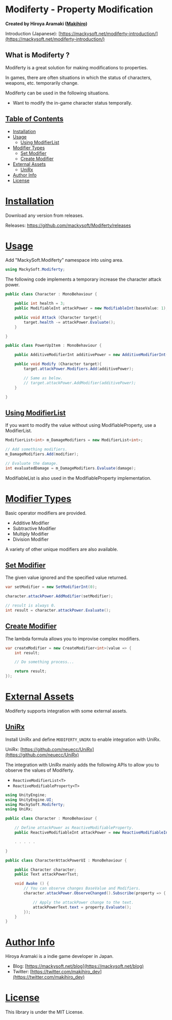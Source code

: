 ﻿# Modiferty - Property Modification

**Created by Hiroya Aramaki ([Makihiro](https://twitter.com/makihiro_dev))**

Introduction (Japanese): [https://mackysoft.net/modiferty-introduction/](https://mackysoft.net/modiferty-introduction/)

## What is Modiferty ?

Modiferty is a great solution for making modifications to properties.

In games, there are often situations in which the status of characters, weapons, etc. temporarily change.

Modiferty can be used in the following situations.

- Want to modify the in-game character status temporally.

## <a id="index" href="#index"> Table of Contents </a>

- [Installation](#installation)
- [Usage](#usage)
  - [Using ModifierList](#using-modifierlist)
- [Modifier Types](#modifier-types)
	- [Set Modifier](#set-modifier)
	- [Create Modifier](#create-modifier)
- [External Assets](#external-assets)
  - [UniRx](#unirx)
- [Author Info](#author-info)
- [License](#license)

# <a id="installation" href="#installation"> Installation </a>

Download any version from releases.

Releases: https://github.com/mackysoft/Modiferty/releases

# <a id="usage" href="#requirements"> Usage </a>

Add "MackySoft.Modiferty" namespace into using area.

```cs
using MackySoft.Modiferty;
```

The following code implements a temporary increase the character attack power.

```cs
public class Character : MonoBehaviour {

	public int health = 3;
	public ModifiableInt attackPower = new ModifiableInt(baseValue: 1);

	public void Attack (Character target){
		target.health -= attackPower.Evaluate();
	}

}

public class PowerUpItem : MonoBehaviour {

	public AdditiveModifierInt additivePower = new AdditiveModifierInt(1);

	public void Modify (Character target){
		target.attackPower.Modifiers.Add(additivePower);

		// Same as below.
		// target.attackPower.AddModifier(additivePower);
	}

}
```

## <a id="using-modifierlist" href="#using-modifierlist"> Using ModifierList </a>

If you want to modify the value without using ModifiableProperty, use a ModifierList.

```cs
ModifierList<int> m_DamageModifiers = new ModifierList<int>;

// Add something modifiers.
m_DamageModifiers.Add(modifier);

// Evaluate the damage.
int evaluatedDamage = m_DamageModifiers.Evaluate(damage);
```

ModifiableList is also used in the ModifiableProperty implementation.


# <a id="modifier-types" href="#modifier-types"> Modifier Types </a>

Basic operator modifiers are provided.

- Additive Modifier
- Subtractive Modifier
- Multiply Modifier
- Division Modifier

A variety of other unique modifiers are also available.

## <a id="set-modifier" href="#set-modifier"> Set Modifier </a>

The given value ignored and the specified value returned.

```cs
var setModifier = new SetModifierInt(0);

character.attackPower.AddModifier(setModifier);

// result is always 0.
int result = character.attackPower.Evaluate();
```

## <a id="create-modifier" href="#create-modifier"> Create Modifier </a>

The lambda formula allows you to improvise complex modifiers.

```cs
var createModifier = new CreateModifier<int>(value => {
	int result;

	// Do something process...

	return result;
});
```

# <a id="external-assets" href="#external-assets"> External Assets </a>

Modiferty supports integration with some external assets.

## <a id="unirx" href="#unirx"> UniRx </a>

Install UniRx and define `MODIFERTY_UNIRX` to enable integration with UniRx.

UniRx: [https://github.com/neuecc/UniRx](https://github.com/neuecc/UniRx)

The integration with UniRx mainly adds the following APIs to allow you to observe the values of Modiferty.

- `ReactiveModifierList<T>`
- `ReactiveModifiableProperty<T>`

```cs
using UnityEngine;
using UnityEngine.UI;
using MackySoft.Modiferty;
using UniRx;

public class Character : MonoBehaviour {

	// Define attackPower as ReactiveModifiableProperty.
	public ReactiveModifiableInt attackPower = new ReactiveModifiableInt(baseValue: 1);

	. . . . .

}

public class CharacterAttackPowerUI : MonoBehaviour {

	public Character character;
	public Text attackPowerTsxt;

	void Awake () {
		// You can observe changes BaseValue and Modifiers.
		character.attackPower.ObserveChanged().Subscribe(property => {

			// Apply the attackPower change to the text.
			attackPowerText.text = property.Evaluate();
		});
	}
}
```


# <a id="author-info" href="#author-info"> Author Info </a>

Hiroya Aramaki is a indie game developer in Japan.

- Blog: [https://mackysoft.net/blog](https://mackysoft.net/blog)
- Twitter: [https://twitter.com/makihiro_dev](https://twitter.com/makihiro_dev)

# <a id="license" href="#license"> License </a>

This library is under the MIT License.
